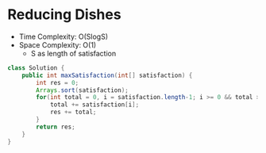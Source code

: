 # Reducing Dishes

- Time Complexity: O(SlogS)
- Space Complexity: O(1)
  - S as length of satisfaction

```java
class Solution {
    public int maxSatisfaction(int[] satisfaction) {
        int res = 0;
        Arrays.sort(satisfaction);
        for(int total = 0, i = satisfaction.length-1; i >= 0 && total > -satisfaction[i]; i--){
            total += satisfaction[i];
            res += total;
        }
        return res;
    }
}
```
